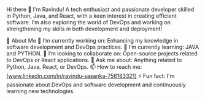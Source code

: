 Hi there 👋
I'm Ravindu!
A tech enthusiast and passionate developer skilled in Python, Java, and React, with a keen interest in creating efficient software. I’m also exploring the world of DevOps and working on strengthening my skills in both development and deployment!

🚀 About Me
🔭 I’m currently working on: Enhancing my knowledge in software development and DevOps practices.
🌱 I’m currently learning: JAVA and PYTHON.
👯 I’m looking to collaborate on: Open-source projects related to DevOps or React applications.
💬 Ask me about: Anything related to Python, Java, React, or DevOps.
📫 How to reach me: [www.linkedin.com/in/ravindu-sasanka-756183321]
⚡ Fun fact: I'm passionate about DevOps and software development and continuously learning new technologies.

